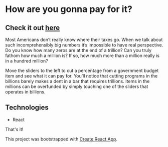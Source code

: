 # How are you gonna pay for it?

## Check it out [here](https://howareyougonnapayforit.com)

Most Americans don’t really know where their taxes go. When we talk about such incomprehensibly big numbers it’s impossible to have real perspective. Do you know how many zeros are at the end of a trillion? Can you truly fathom how much a million is? If so, how much more than a million really is in a hundred million?

Move the sliders to the left to cut a percentage from a government budget item and see what it can pay for. You’ll notice that cutting programs in the billions barely makes a dent in a bar that requires trillions. Items in the millions can be overfunded by simply touching one of the sliders that operates in billions.

## Technologies
- React

That's it!

This project was bootstrapped with [Create React App](https://github.com/facebook/create-react-app).
